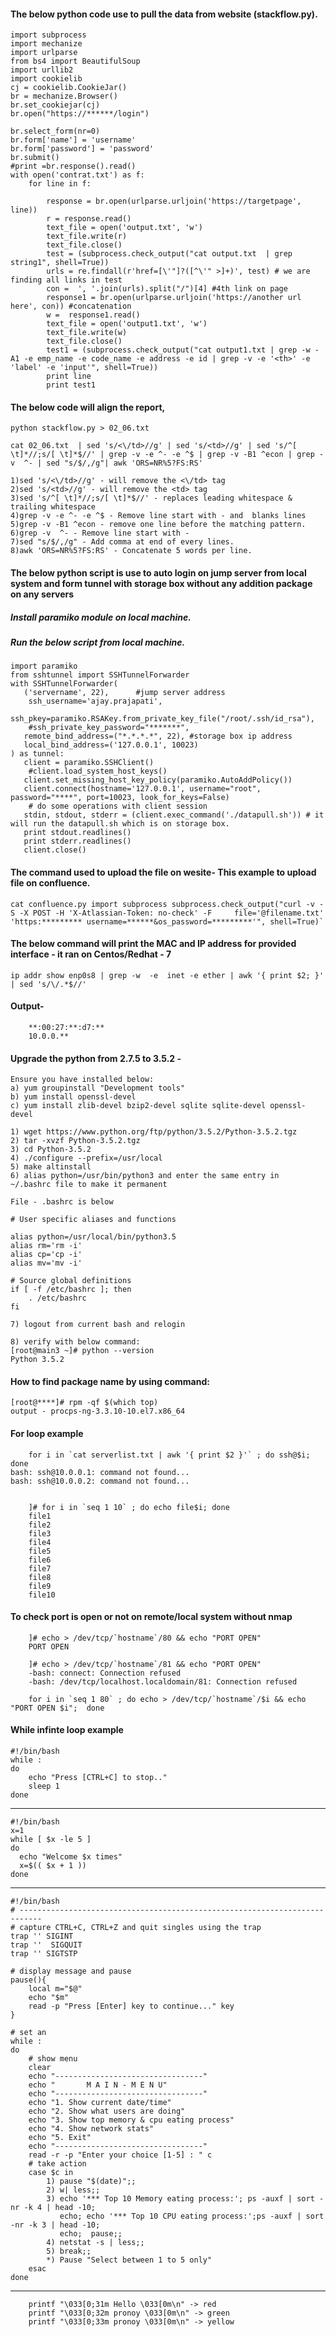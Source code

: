 #### The below python code use to pull the data from website (stackflow.py).

	import subprocess
	import mechanize
	import urlparse
	from bs4 import BeautifulSoup
	import urllib2 
	import cookielib
	cj = cookielib.CookieJar()
	br = mechanize.Browser()
	br.set_cookiejar(cj)
	br.open("https://******/login")

	br.select_form(nr=0)
	br.form['name'] = 'username'
	br.form['password'] = 'password'
	br.submit()
	#print =br.response().read()
	with open('contrat.txt') as f:
		for line in f:

			response = br.open(urlparse.urljoin('https://targetpage', line))
			r = response.read()
			text_file = open('output.txt', 'w')
			text_file.write(r)
			text_file.close()
			test = (subprocess.check_output("cat output.txt  | grep string1", shell=True))
			urls = re.findall(r'href=[\'"]?([^\'" >]+)', test) # we are finding all links in test
			con =  ', '.join(urls).split("/")[4] #4th link on page
			response1 = br.open(urlparse.urljoin('https://another url here', con)) #concatenation
			w =  response1.read()
			text_file = open('output1.txt', 'w')
			text_file.write(w)
			text_file.close()
			test1 = (subprocess.check_output("cat output1.txt | grep -w -A1 -e emp_name -e code_name -e address -e id | grep -v -e '<th>' -e 'label' -e 'input'", shell=True))
			print line
			print test1



#### The below code will align the report, 

	python stackflow.py > 02_06.txt

	cat 02_06.txt  | sed 's/<\/td>//g' | sed 's/<td>//g' | sed 's/^[ \t]*//;s/[ \t]*$//' | grep -v -e ^- -e ^$ | grep -v -B1 ^econ | grep -v  ^- | sed "s/$/,/g"| awk 'ORS=NR%5?FS:RS'

	1)sed 's/<\/td>//g' - will remove the <\/td> tag
	2)sed 's/<td>//g' - will remove the <td> tag
	3)sed 's/^[ \t]*//;s/[ \t]*$//' - replaces leading whitespace &  trailing whitespace
	4)grep -v -e ^- -e ^$ - Remove line start with - and  blanks lines
	5)grep -v -B1 ^econ - remove one line before the matching pattern.
	6)grep -v  ^- - Remove line start with -
	7)sed "s/$/,/g" - Add comma at end of every lines.
	8)awk 'ORS=NR%5?FS:RS' - Concatenate 5 words per line.


#### The below python script is use to auto login on jump server from local system and form tunnel with storage box without any addition package on any servers
##### Install paramiko module on local machine.
##### Run the below script from local machine.

	import paramiko
	from sshtunnel import SSHTunnelForwarder
	with SSHTunnelForwarder(
	   ('servername', 22),		#jump server address
	    ssh_username='ajay.prajapati',
	    ssh_pkey=paramiko.RSAKey.from_private_key_file("/root/.ssh/id_rsa"),
	    #ssh_private_key_password="*******",
	   remote_bind_address=("*.*.*.*", 22), #storage box ip address 
	   local_bind_address=('127.0.0.1', 10023)
	) as tunnel:
	   client = paramiko.SSHClient()
		#client.load_system_host_keys()
	   client.set_missing_host_key_policy(paramiko.AutoAddPolicy())
	   client.connect(hostname='127.0.0.1', username="root", password="****", port=10023, look_for_keys=False)
		# do some operations with client session
	   stdin, stdout, stderr = (client.exec_command('./datapull.sh')) # it will run the datapull.sh which is on storage box.
	   print stdout.readlines()
	   print stderr.readlines()
	   client.close()
	   
#### The command used to upload the file on wesite- This example to upload file on confluence.
	cat confluence.py import subprocess subprocess.check_output("curl -v -S -X POST -H 'X-Atlassian-Token: no-check' -F 	file='@filename.txt' 'https:********* username=******&os_password=*********'", shell=True)`

#### The below command will print the MAC and IP address for provided interface - it ran on Centos/Redhat - 7
	ip addr show enp0s8 | grep -w  -e  inet -e ether | awk '{ print $2; }' | sed 's/\/.*$//'
	
#### Output-
		**:00:27:**:d7:**
		10.0.0.**

#### Upgrade the python from 2.7.5 to 3.5.2 - 
	Ensure you have installed below:
	a) yum groupinstall "Development tools"
	b) yum install openssl-devel
	c) yum install zlib-devel bzip2-devel sqlite sqlite-devel openssl-devel

	1) wget https://www.python.org/ftp/python/3.5.2/Python-3.5.2.tgz
	2) tar -xvzf Python-3.5.2.tgz
	3) cd Python-3.5.2
	4) ./configure --prefix=/usr/local
	5) make altinstall
	6) alias python=/usr/bin/python3 and enter the same entry in  ~/.bashrc file to make it permanent
	
	File - .bashrc is below

	# User specific aliases and functions

	alias python=/usr/local/bin/python3.5
	alias rm='rm -i'
	alias cp='cp -i'
	alias mv='mv -i'

	# Source global definitions
	if [ -f /etc/bashrc ]; then
        . /etc/bashrc
	fi
	
	7) logout from current bash and relogin
	
	8) verify with below command:
	[root@main3 ~]# python --version
	Python 3.5.2

#### How to find package name by using command:
	[root@****]# rpm -qf $(which top)
	output - procps-ng-3.3.10-10.el7.x86_64

#### For loop example 
		for i in `cat serverlist.txt | awk '{ print $2 }'` ; do ssh@$i; done
	bash: ssh@10.0.0.1: command not found...
	bash: ssh@10.0.0.2: command not found...


		]# for i in `seq 1 10` ; do echo file$i; done
		file1
		file2
		file3
		file4
		file5
		file6
		file7
		file8
		file9
		file10

#### To check port is open or not on remote/local system without nmap
		]# echo > /dev/tcp/`hostname`/80 && echo "PORT OPEN"
		PORT OPEN
		
		]# echo > /dev/tcp/`hostname`/81 && echo "PORT OPEN"
		-bash: connect: Connection refused
		-bash: /dev/tcp/localhost.localdomain/81: Connection refused
		
		for i in `seq 1 80` ; do echo > /dev/tcp/`hostname`/$i && echo "PORT OPEN $i";  done

		
#### While infinte loop example
	#!/bin/bash
	while :
	do
		echo "Press [CTRL+C] to stop.."
		sleep 1
	done
-----------------------------
	#!/bin/bash
	x=1
	while [ $x -le 5 ]
	do
	  echo "Welcome $x times"
	  x=$(( $x + 1 ))
	done
-----------------------------

	#!/bin/bash
	# ---------------------------------------------------------------------------
	# capture CTRL+C, CTRL+Z and quit singles using the trap
	trap '' SIGINT
	trap ''  SIGQUIT
	trap '' SIGTSTP

	# display message and pause 
	pause(){
		local m="$@"
		echo "$m"
		read -p "Press [Enter] key to continue..." key
	}

	# set an 
	while :
	do
		# show menu
		clear
		echo "---------------------------------"
		echo "	     M A I N - M E N U"
		echo "---------------------------------"
		echo "1. Show current date/time"
		echo "2. Show what users are doing"
		echo "3. Show top memory & cpu eating process"
		echo "4. Show network stats"
		echo "5. Exit"
		echo "---------------------------------"
		read -r -p "Enter your choice [1-5] : " c
		# take action
		case $c in
			1) pause "$(date)";;
			2) w| less;;
			3) echo '*** Top 10 Memory eating process:'; ps -auxf | sort -nr -k 4 | head -10; 
			   echo; echo '*** Top 10 CPU eating process:';ps -auxf | sort -nr -k 3 | head -10; 
			   echo;  pause;;
			4) netstat -s | less;;
			5) break;;
			*) Pause "Select between 1 to 5 only"
		esac
	done
-------------------------------------------------------------------
		printf "\033[0;31m Hello \033[0m\n" -> red
		printf "\033[0;32m pronoy \033[0m\n" -> green
		printf "\033[0;33m pronoy \033[0m\n" -> yellow
